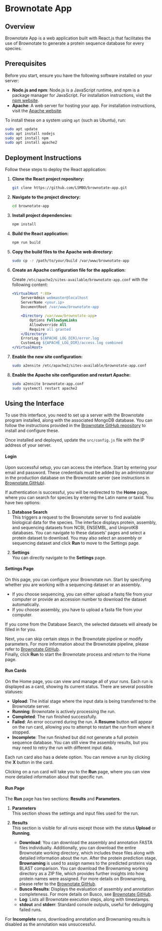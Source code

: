 # Brownotate App

## Overview

Brownotate App is a web application built with React.js that facilitates the use of Brownotate to generate a protein sequence database for every species.

## Prerequisites

Before you start, ensure you have the following software installed on your server:

- **Node.js and npm**: Node.js is a JavaScript runtime, and npm is a package manager for JavaScript. For installation instructions, visit the [npm website](https://docs.npmjs.com/downloading-and-installing-node-js-and-npm).
- **Apache**: A web server for hosting your app. For installation instructions, visit the [Apache website](https://httpd.apache.org/).

To install these on a system using `apt` (such as Ubuntu), run:

```bash
sudo apt update
sudo apt install nodejs
sudo apt install npm
sudo apt install apache2
```

## Deployment Instructions

Follow these steps to deploy the React application:

1. **Clone the React project repository:**

    ```bash
    git clone https://github.com/LSMBO/brownotate-app.git
    ```

2. **Navigate to the project directory:**

    ```bash
    cd brownotate-app
    ```

3. **Install project dependencies:**

    ```bash
    npm install
    ```

4. **Build the React application:**

    ```bash
    npm run build
    ```

5. **Copy the build files to the Apache web directory:**

    ```bash
    sudo cp -r /path/to/your/build /var/www/brownotate-app
    ```

6. **Create an Apache configuration file for the application:**

    Create `/etc/apache2/sites-available/brownotate-app.conf` with the following content:

    ```apache
    <VirtualHost *:80>
        ServerAdmin webmaster@localhost
        ServerName <your.ip>
        DocumentRoot /var/www/brownotate-app

        <Directory /var/www/brownotate-app>
            Options FollowSymLinks
            AllowOverride All
            Require all granted
        </Directory>
        ErrorLog ${APACHE_LOG_DIR}/error.log
        CustomLog ${APACHE_LOG_DIR}/access.log combined
    </VirtualHost>
    ```

7. **Enable the new site configuration:**

    ```bash
    sudo a2ensite /etc/apache2/sites-available/brownotate-app.conf
    ```

8. **Enable the Apache site configuration and restart Apache:**

    ```bash
    sudo a2ensite brownotate-app.conf
	sudo systemctl restart apache2
    ```

## Using the Interface

To use this interface, you need to set up a server with the Brownotate program installed, along with the associated MongoDB database. You can follow the instructions provided in the [Brownotate GitHub repository](https://github.com/LSMBO/Brownotate) to install and configure these.

Once installed and deployed, update the `src/config.js` file with the IP address of your server.

#### Login
Upon successful setup, you can access the interface. Start by entering your email and password. These credentials must be added by an administrator in the production database on the Brownotate server (see instructions in [Brownotate GitHub](https://github.com/LSMBO/Brownotate)).

If authentication is successful, you will be redirected to the **Home** page, where you can search for species by entering the Latin name or taxid. You have two options:

1. **Database Search**  
   This triggers a request to the Brownotate server to find available biological data for the species. The interface displays protein, assembly, and sequencing datasets from NCBI, ENSEMBL, and UniprotKB databases. You can navigate to these datasets' pages and select a protein dataset to download. You may also select an assembly or sequencing dataset and click **Run** to move to the Settings page.

2. **Settings**  
   You can directly navigate to the **Settings** page.

#### Settings Page
On this page, you can configure your Brownotate run. Start by specifying whether you are working with a sequencing dataset or an assembly.  
- If you choose sequencing, you can either upload a fastq file from your computer or provide an accession number to download the dataset automatically.  
- If you choose assembly, you have to upload a fasta file from your computer. 

If you come from the Database Search, the selected datasets will already be filled in for you.

Next, you can skip certain steps in the Brownotate pipeline or modify parameters. For more information about the Brownotate pipeline, please refer to [Brownotate GitHub](https://github.com/LSMBO/Brownotate).  
Finally, click **Run** to start the Brownotate process and return to the Home page.

#### Run Cards
On the Home page, you can view and manage all of your runs. Each run is displayed as a card, showing its current status. There are several possible statuses:

- **Upload**: The initial stage where the input data is being transferred to the Brownotate server.
- **Running**: Brownotate is actively processing the run.
- **Completed**: The run finished successfully.
- **Failed**: An error occurred during the run. A **Resume** button will appear on the run card, allowing you to attempt to restart the run from where it stopped.
- **Incomplete**: The run finished but did not generate a full protein sequence database. You can still view the assembly results, but you may need to retry the run with different input data.

Each run card also has a delete option. You can remove a run by clicking the **X** button in the card.

Clicking on a run card will take you to the **Run** page, where you can view more detailed information about that specific run.

#### Run Page
The **Run** page has two sections: **Results** and **Parameters**.

1. **Parameters**  
   This section shows the settings and input files used for the run.

2. **Results**  
   This section is visible for all runs except those with the status **Upload** or **Running**.
   - **Download**: You can download the assembly and annotation FASTA files individually. Additionally, you can download the entire Brownotate working directory, which includes these files along with detailed information about the run. After the protein prediction stage, **Brownaming** is used to assign names to the predicted proteins via BLAST comparison. You can download the Brownaming working directory as a ZIP file, which provides further insights into how protein names were assigned. For more details on Brownaming, please refer to the [Brownotate GitHub](https://github.com/LSMBO/Brownotate).
   - **Busco Results**: Displays the evaluation of assembly and annotation completeness. For more details on Busco, see [Brownotate GitHub](https://github.com/LSMBO/Brownotate).  
   - **Log**: Lists all Brownotate execution steps, along with timestamps.  
   - **stdout** and **stderr**: Standard console outputs, useful for debugging failed runs.

For **Incomplete** runs, downloading annotation and Brownaming results is disabled as the annotation was unsuccessful.
